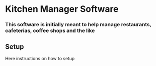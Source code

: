 # Kitchen Manager Software
### This software is initially meant to help manage restaurants, cafeterias, coffee shops and the like

## Setup
Here instructions on how to setup
